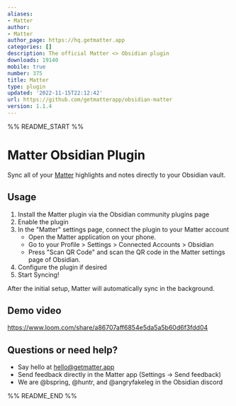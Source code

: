 ```yaml
---
aliases:
- Matter
author:
- Matter
author_page: https://hq.getmatter.app
categories: []
description: The official Matter <> Obsidian plugin
downloads: 19140
mobile: true
number: 375
title: Matter
type: plugin
updated: '2022-11-15T22:12:42'
url: https://github.com/getmatterapp/obsidian-matter
version: 1.1.4
---
```


%% README_START %%

# Matter Obsidian Plugin

Sync all of your [Matter](https://hq.getmatter.app) highlights and notes directly to your Obsidian vault.

## Usage

1. Install the Matter plugin via the Obsidian community plugins page
2. Enable the plugin
3. In the "Matter" settings page, connect the plugin to your Matter account
    * Open the Matter application on your phone.
    * Go to your Profile > Settings > Connected Accounts > Obsidian
    * Press "Scan QR Code" and scan the QR code in the Matter settings page of Obsidian.
4. Configure the plugin if desired
5. Start Syncing!

After the initial setup, Matter will automatically sync in the background.

## Demo video
https://www.loom.com/share/a86707aff6854e5da5a5b60d6f3fdd04

## Questions or need help?
* Say hello at hello@getmatter.app
* Send feedback directly in the Matter app (Settings -> Send feedback)
* We are @bspring, @huntr, and @angryfakeleg in the Obsidian discord


%% README_END %%